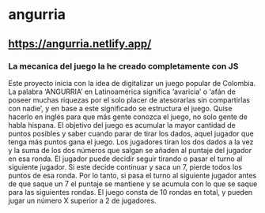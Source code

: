 # angurria
## https://angurria.netlify.app/
### La mecanica del juego la he creado completamente con JS
Este proyecto inicia con la idea de digitalizar un juego popular de Colombia.  La palabra ‘ANGURRIA’ en Latinoamérica significa ‘avaricia’ o ‘afán de poseer muchas riquezas por el solo placer de atesorarlas sin compartirlas con nadie’,  y en base a este significado se estructura el juego. Quise hacerlo en inglés para que más gente conozca el juego, no solo gente de habla hispana. El objetivo del juego es acumular la mayor cantidad de puntos posibles y saber cuando parar de tirar los dados, aquel jugador que tenga más puntos gana el juego. Los jugadores tiran los dos dados a la vez y la suma de los dos números que salgan se añaden al puntaje del jugador en esa ronda. El jugador puede decidir seguir tirando o pasar el turno al siguiente jugador. Si este decide continuar y  saca un 7, pierde todos los puntos de esa ronda. Por lo tanto, si pasa el turno al siguiente jugador antes de que saque un 7 el puntaje se mantiene y se acumula con lo que se saque para las siguientes rondas. El juego consta de 10 rondas en total, y pueden jugar un número X superior a 2 de jugadores.

